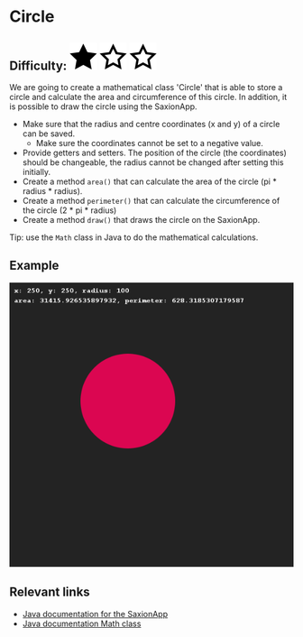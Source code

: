 # Circle
## Difficulty: ![Filled](../resources/star-filled.svg) ![Outlined](../resources/star-outlined.svg) ![Outlined](../resources/star-outlined.svg) 

We are going to create a mathematical class 'Circle' that is able to store a circle and calculate the area and circumference of this circle.
In addition, it is possible to draw the circle using the SaxionApp.
- Make sure that the radius and centre coordinates (x and y) of a circle can be saved.
  - Make sure the coordinates cannot be set to a negative value.
- Provide getters and setters. The position of the circle (the coordinates) should be changeable, the radius cannot be changed after setting this initially.
- Create a method `area()` that can calculate the area of the circle (pi * radius * radius).
- Create a method `perimeter()` that can calculate the circumference of the circle (2 * pi * radius)
- Create a method `draw()` that draws the circle on the SaxionApp.

Tip: use the `Math` class in Java to do the mathematical calculations.

## Example
![Preview](sample_output.png)

## Relevant links
* [Java documentation for the SaxionApp](https://saxionapp.hboictlab.nl/nl/saxion/app/SaxionApp.html)
* [Java documentation Math class](https://docs.oracle.com/javase/8/docs/api/java/lang/Math.html)

